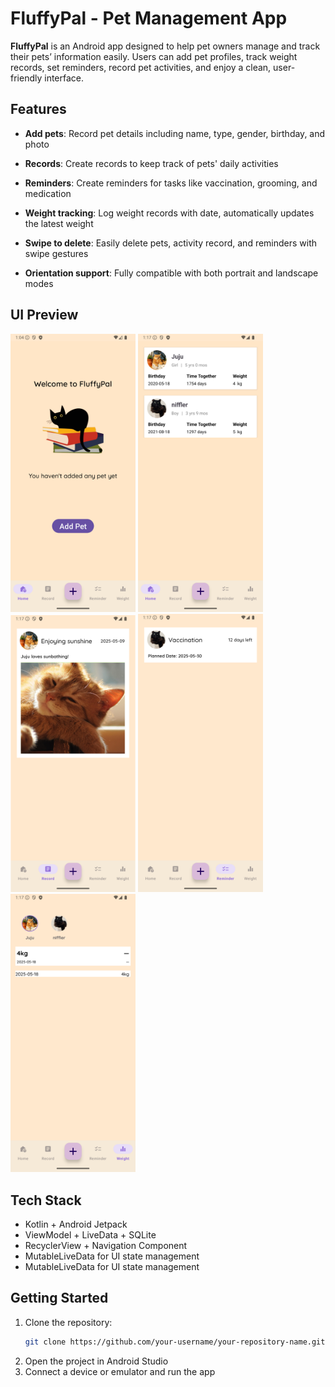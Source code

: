 # FluffyPal  - Pet Management App

**FluffyPal** is an Android app designed to help pet owners manage and track their pets’ information easily. Users can add pet profiles, track weight records, set reminders, record pet activities, and enjoy a clean, user-friendly interface.

## Features

- **Add pets**: Record pet details including name, type, gender, birthday, and photo
- **Records**: Create records to keep track of pets' daily activities 
- **Reminders**: Create reminders for tasks like vaccination, grooming, and medication
- **Weight tracking**: Log weight records with date, automatically updates the latest weight

- **Swipe to delete**: Easily delete pets, activity record, and reminders with swipe gestures
- **Orientation support**: Fully compatible with both portrait and landscape modes

## UI Preview
<p float="left">
  <img src="homepage.png" width="200"/>
  <img src="petlist.png" width="200"/>
  <img src="Record.png" width="200"/>
  <img src="Reminder.png" width="200"/>
  <img src="Weight.png" width="200">
</p>

## Tech Stack

- Kotlin + Android Jetpack
- ViewModel + LiveData + SQLite
- RecyclerView + Navigation Component
- MutableLiveData for UI state management
- MutableLiveData for UI state management

## Getting Started

1. Clone the repository:
   ```bash
   git clone https://github.com/your-username/your-repository-name.git
2.	Open the project in Android Studio
3.	Connect a device or emulator and run the app   